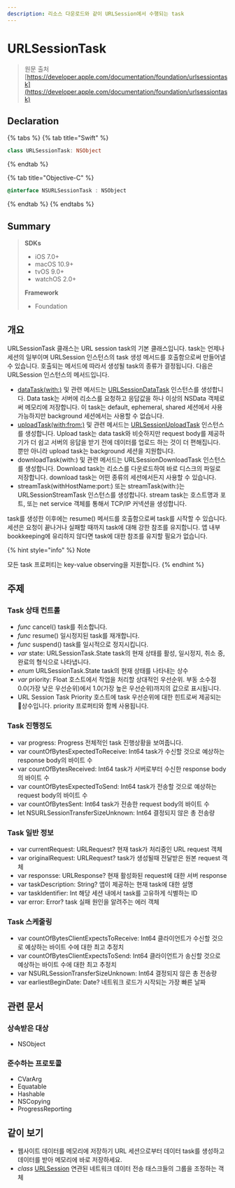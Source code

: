 ```yaml
---
description: 리소스 다운로드와 같이 URLSession에서 수행되는 task
---
```


# URLSessionTask

> 원문 출처  
> [https://developer.apple.com/documentation/foundation/urlsessiontask](https://developer.apple.com/documentation/foundation/urlsessiontask)

## Declaration

{% tabs %}
{% tab title="Swift" %}
```swift
class URLSessionTask: NSObject
```
{% endtab %}

{% tab title="Objective-C" %}
```objectivec
@interface NSURLSessionTask : NSObject
```
{% endtab %}
{% endtabs %}

## Summary

> **SDKs**
>
> * iOS 7.0+
> * macOS 10.9+
> * tvOS 9.0+
> * watchOS 2.0+
>
> **Framework**
>
> * Foundation

## 개요

URLSessionTask 클래스는 URL session task의 기본 클래스입니다. task는 언제나 세션의 일부이며 URLSession 인스턴스의 task 생성 메서드를 호출함으로써 만들어낼 수 있습니다. 호출되는 메서드에 따라서 생성될 task의 종류가 결정됩니다. 다음은 URLSession 인스턴스의 메서드입니다.

* [dataTask\(with:\)](../../../etc/not-found.md) 및 관련 메서드는 [URLSessionDataTask](../../../etc/not-found.md) 인스턴스를 생성합니다. Data task는 서버에 리소스를 요청하고 응답값을 하나 이상의 NSData 객체로써 메모리에 저장합니다. 이 task는 default, ephemeral, shared 세션에서 사용가능하지만 background 세션에서는 사용할 수 없습니다.
* [uploadTask\(with:from:\)](../notification/) 및 관련 메서드는 [URLSessionUploadTask](../../../etc/not-found.md) 인스턴스를 생성합니다. Upload task는 data task와 비슷하지만 request body를 제공하기가 더 쉽고 서버의 응답을 받기 전에 데이터를 업로드 하는 것이 더 편해집니다. 뿐만 아니라 upload task는 background 세션을 지원합니다.
* downloadTask\(with:\) 및 관련 메서드는 URLSessionDownloadTask 인스턴스를 생성합니다. Download task는 리소스를 다운로드하여 바로 디스크의 파일로 저장합니다. download task는 어떤 종류의 세션에서든지 사용할 수 있습니다.
* streamTask\(withHostName:port:\) 또는 streamTask\(with:\)는 URLSessionStreamTask 인스턴스를 생성합니다. stream task는 호스트명과 포트, 또는 net service 객체를 통해서 TCP/IP 커넥션을 생성합니다.

task를 생성한 이후에는 resume\(\) 메서드를 호출함으로써 task를 시작할 수 있습니다. 세션은 요청이 끝나거나 실패할 때까지 task에 대해 강한 참조를 유지합니다. 앱 내부 bookkeeping에 유리하지 않다면 task에 대한 참조를 유지할 필요가 없습니다.

{% hint style="info" %}
Note

모든 task 프로퍼티는 key-value observing을 지원합니다.
{% endhint %}

## 주제

### Task 상태 컨트롤

* _func_ cancel\(\) task를 취소합니다.
* _func_ resume\(\) 일시정지된 task를 재개합니다.
* _func_ suspend\(\) task를 일시적으로 정지시킵니다.
* _var_ state: URLSessionTask.State task의 현재 상태를 활성, 일시정지, 취소 중, 완료의 형식으로 나타냅니다.
* _enum_ URLSessionTask.State task의 현재 상태를 나타내는 상수
* _var_ priority: Float 호스트에서 작업을 처리할 상대적인 우선순위. 부동 소수점 0.0\(가장 낮은 우선순위\)에서 1.0\(가장 높은 우선순위\)까지의 값으로 표시됩니다.
* URL Session Task Priority 호스트에 task 우선순위에 대한 힌트로써 제공되는 상수입니다. priority 프로퍼티와 함께 사용됩니다.

### Task 진행정도

* var progress: Progress 전체적인 task 진행상황을 보여줍니다.
* var countOfBytesExpectedToReceive: Int64 task가 수신할 것으로 예상하는 response body의 바이트 수
* var countOfBytesReceived: Int64 task가 서버로부터 수신한 response body의 바이트 수
* var countOfBytesExpectedToSend: Int64 task가 전송할 것으로 예상하는 request body의 바이트 수
* var countOfBytesSent: Int64 task가 전송한 request body의 바이트 수
* let NSURLSessionTransferSizeUnknown: Int64 결정되지 않은 총 전송량

### Task 일반 정보

* var currentRequest: URLRequest? 현재 task가 처리중인 URL request 객체
* var originalRequest: URLRequest? task가 생성될때 전달받은 원본 request 객체
* var responsse: URLResponse? 현재 활성화된 request에 대한 서버 response
* var taskDescription: String? 앱이 제공하는 현재 task에 대한 설명
* var taskIdentifier: Int 해당 세션 내에서 task를 고유하게 식별하는 ID
* var error: Error? task 실패 원인을 알려주는 에러 객체

### Task 스케줄링

* var countOfBytesClientExpectsToReceive: Int64 클라이언트가 수신할 것으로 예상하는 바이트 수에 대한 최고 추정치
* var countOfBytesClientExpectsToSend: Int64 클라이언트가 송신할 것으로 예상하는 바이트 수에 대한 최고 추정치
* var NSURLSessionTransferSizeUnknown: Int64 결정되지 않은 총 전송량
* var earliestBeginDate: Date? 네트워크 로드가 시작되는 가장 빠른 날짜

## 관련 문서

### 상속받은 대상

* NSObject

### 준수하는 프로토콜

* CVarArg
* Equatable
* Hashable
* NSCopying
* ProgressReporting

## 같이 보기

* 웹사이트 데이터를 메모리에 저장하기 URL 세션으로부터 데이터 task를 생성하고 데이터를 받아 메모리에 바로 저장하세요.
* _class_ [URLSession](urlsession.md) 연관된 네트워크 데이터 전송 태스크들의 그룹을 조정하는 객체

